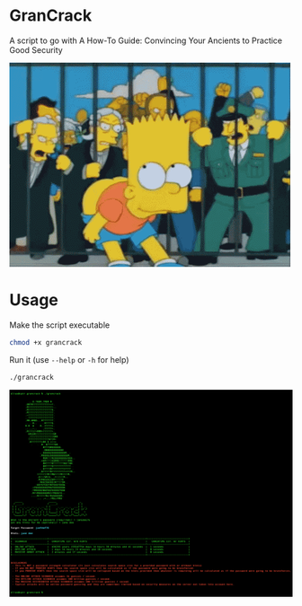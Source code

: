 # GranCrack
A script to go with A How-To Guide: Convincing Your Ancients to Practice Good Security

<img src="grancrack.gif" alt="GranCrack"> 

# Usage

Make the script executable
```bash
chmod +x grancrack
```

Run it (use `--help` or `-h` for help)
```bash
./grancrack
```

![usage screenshot](example_screenshot.png)
